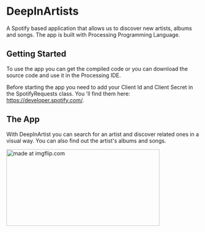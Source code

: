 # DeepInArtists
A Spotify based application that allows us to discover new artists, albums and songs.
The app is built with Processing Programming Language.

## Getting Started
To use the app you can get the compiled code or you can download the source code and use it in the Processing IDE. 

Before starting the app you need to add your Client Id and Client Secret in the SpotifyRequests class. You 'll find them here: https://developer.spotify.com/.

## The App
With DeepInArtist you can search for an artist and discover related ones in a visual way. You can also find out the artist's albums and songs.


<a href="https://imgflip.com/gif/2263uo"><img width="400" height="200" src="https://i.imgflip.com/2263uo.gif" title="made at imgflip.com"/></a>
